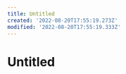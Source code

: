```yaml
---
title: Untitled
created: '2022-08-20T17:55:19.273Z'
modified: '2022-08-20T17:55:19.333Z'
---
```


# Untitled
